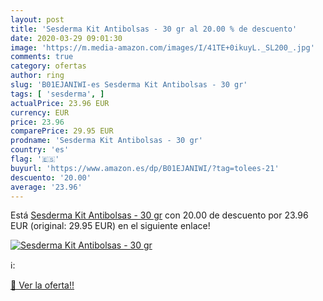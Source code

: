 ```yaml
---
layout: post
title: 'Sesderma Kit Antibolsas - 30 gr al 20.00 % de descuento'
date: 2020-03-29 09:01:30
image: 'https://m.media-amazon.com/images/I/41TE+0ikuyL._SL200_.jpg'
comments: true
category: ofertas
author: ring
slug: 'B01EJANIWI-es Sesderma Kit Antibolsas - 30 gr'
tags: [ 'sesderma', ]
actualPrice: 23.96 EUR
currency: EUR
price: 23.96
comparePrice: 29.95 EUR
prodname: 'Sesderma Kit Antibolsas - 30 gr'
country: 'es'
flag: '🇪🇸'
buyurl: 'https://www.amazon.es/dp/B01EJANIWI/?tag=tolees-21'
descuento: '20.00'
average: '23.96'
---
```


Está [Sesderma Kit Antibolsas - 30 gr](https://www.amazon.es/dp/B01EJANIWI/?tag=tolees-21) con 20.00 de descuento por 23.96 EUR (original: 29.95 EUR) en el siguiente enlace!

[![Sesderma Kit Antibolsas - 30 gr](https://m.media-amazon.com/images/I/41TE+0ikuyL._SL200_.jpg)](https://www.amazon.es/dp/B01EJANIWI/?tag=tolees-21)

ℹ️:


[🛒 Ver la oferta!!](https://www.amazon.es/dp/B01EJANIWI/?tag=tolees-21)
